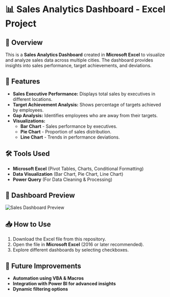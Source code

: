 # 📊 Sales Analytics Dashboard - Excel Project

## 📌 Overview
This is a **Sales Analytics Dashboard** created in **Microsoft Excel** to visualize and analyze sales data across multiple cities. The dashboard provides insights into sales performance, target achievements, and deviations.

## 📂 Features
- **Sales Executive Performance:** Displays total sales by executives in different locations.
- **Target Achievement Analysis:** Shows percentage of targets achieved by employees.
- **Gap Analysis:** Identifies employees who are away from their targets.
- **Visualizations:**
  - **Bar Chart** - Sales performance by executives.
  - **Pie Chart** - Proportion of sales distribution.
  - **Line Chart** - Trends in performance deviations.

## 🛠️ Tools Used
- **Microsoft Excel** (Pivot Tables, Charts, Conditional Formatting)
- **Data Visualization** (Bar Chart, Pie Chart, Line Chart)
- **Power Query** (For Data Cleaning & Processing)

## 📸 Dashboard Preview
![Sales Dashboard Preview](/excel_1.png)

## 📥 How to Use
1. Download the Excel file from this repository.
2. Open the file in **Microsoft Excel** (2016 or later recommended).
3. Explore different dashboards by selecting checkboxes.

## 🚀 Future Improvements
- **Automation using VBA & Macros**
- **Integration with Power BI for advanced insights**
- **Dynamic filtering options**
